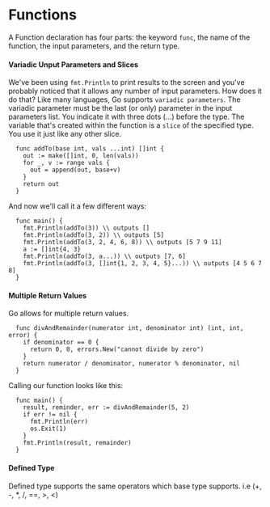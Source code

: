 # Functions
A Function declaration has four parts: the keyword `func`, the name of the function, the input parameters, and the return type. 

#### Variadic Unput Parameters and Slices
We've been using `fmt.Println` to print results to the screen and you've probably noticed that it allows any number of input parameters. How does it do that? Like many languages, Go supports `variadic parameters`. The variadic parameter must be the last (or only) parameter in the input parameters list. You indicate it with three dots (...) before the type. The variable that's created within the function is a `slice` of the specified type. You use it just like any other slice. 
```
  func addTo(base int, vals ...int) []int {
    out := make([]int, 0, len(vals))
    for _, v := range vals {
      out = append(out, base+v)
    }
    return out
  }
``` 
And now we'll call it a few different ways:
```
  func main() {
    fmt.Println(addTo(3)) \\ outputs []
    fmt.Println(addTo(3, 2)) \\ outputs [5]
    fmt.Println(addTo(3, 2, 4, 6, 8)) \\ outputs [5 7 9 11]
    a := []int{4, 3}
    fmt.Println(addTo(3, a...)) \\ outputs [7, 6]
    fmt.Println(addTo(3, []int{1, 2, 3, 4, 5}...)) \\ outputs [4 5 6 7 8]
  }
```

#### Multiple Return Values
Go allows for multiple return values.
```
  func divAndRemainder(numerator int, denominator int) (int, int, error) {
    if denominator == 0 {
      return 0, 0, errors.New("cannot divide by zero")
    }
    return numerator / denominator, numerator % denominator, nil
  }
```
Calling our function looks like this:
```
  func main() {
    result, reminder, err := divAndRemainder(5, 2)
    if err != nil {
      fmt.Println(err)
      os.Exit(1)
    }
    fmt.Println(result, remainder)
  }
```
#### Defined Type
Defined type supports the same operators which base type supports. 
i.e (+, -, \*, /, ==, >, <)



